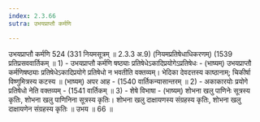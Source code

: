 ```yaml
---
index: 2.3.66
sutra: उभयप्राप्तौ कर्मणि

---
```

उभयप्राप्तौ कर्मणि 524 (331 नियमसूत्रम् ॥ 2.3.3 अ.9) (नियमप्रतिषेधाधिकरणम्) (1539 प्रतिप्रसववार्तिकम् ॥ 1) - उभयप्राप्तौ कर्मणि षष्ठ्याः प्रतिषेधेऽकादिप्रयोगेऽप्रतिषेधः - (भाष्यम्) उभयप्राप्तौ कर्मणिषष्ठ्याः प्रतिषेधेऽकादिप्रयोगे प्रतिषेधो न भवतीति वक्तव्यम्। भेदिका देवदत्तस्य काष्ठानाम्; चिकीर्षा विष्णुमित्रस्य कटस्य ॥ (भाष्यम्) अपर आह -  (1540 वार्तिकन्यासान्तरम् ॥ 2) - अकाकारयोः प्रयोगे प्रतिषेधो नेति वक्तव्यम् - (1541 वार्तिकम् ॥ 3) - शेषे विभाषा - (भाष्यम्) शोभना खलु पाणिनेः सूत्रस्य कृतिः, शोभना खलु पाणिनिना सूत्रस्य कृतिः। शोभना खलु दाक्षायणस्य संग्रहस्य कृतिः, शोभना खलु दाक्षायणेन संग्रहस्य कृतिः ॥ उभय ॥ 66 ॥